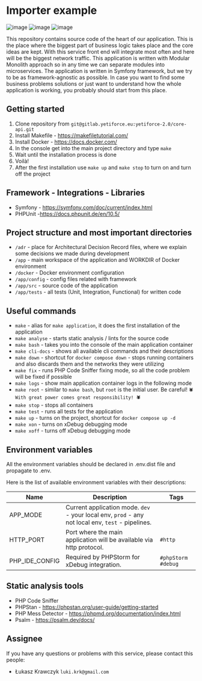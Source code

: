# Importer example

![image](https://img.shields.io/badge/PHP-777BB4?style=for-the-badge&logo=php&logoColor=white)
![image](https://img.shields.io/badge/Symfony-000000?style=for-the-badge&logo=Symfony&logoColor=white)
![image](https://img.shields.io/badge/Docker-2CA5E0?style=for-the-badge&logo=docker&logoColor=white)

This repository contains source code of the heart of our application. This is the place where the biggest part of
business logic takes place and the core ideas are kept. With this service front end will integrate most often and
here will be the biggest network traffic. This application is written with Modular Monolith approach so in any time we can
separate modules into microservices. The application is written in Symfony framework, but we try to be as
framework-agnostic as possible. In case you want to find some business problems solutions or just want to understand
how the whole application is working, you probably should start from this place.

## Getting started

1. Clone repository from `git@gitlab.yetiforce.eu:yetiforce-2.0/core-api.git`
2. Install Makefile - https://makefiletutorial.com/
3. Install Docker - https://docs.docker.com/
4. In the console get into the main project directory and type `make`
5. Wait until the installation process is done
6. Voilà!
7. After the first installation use `make up` and `make stop` to turn on and turn off the project

## Framework - Integrations - Libraries

- Symfony - https://symfony.com/doc/current/index.html
- PHPUnit -https://docs.phpunit.de/en/10.5/

## Project structure and most important directories

- `/adr` - place for Architectural Decision Record files, where we explain some decisions we made during development
- `/app` - main workspace of the application and WORKDIR of Docker environment
- `/docker` - Docker environment configuration
- `/app/config` - config files related with framework
- `/app/src` - source code of the application
- `/app/tests` - all tests (Unit, Integration, Functional) for written code

## Useful commands

- `make` - alias for `make application`, it does the first installation of the application
- `make analyse` - starts static analysis / lints for the source code
- `make bash` - takes you into the console of the main application container
- `make cli-docs` - shows all available cli commands and their descriptions
- `make down` - shortcut for `docker compose down` - stops running containers and also discards them and the networks
  they were utilizing
- `make fix` - runs PHP Code Sniffer fixing mode, so all the code problem will be fixed if possible
- `make logs` - show main application container logs in the following mode
- `make root` - similar to `make bash`, but `root` is the initial user. Be careful!
  `🕷 With great power comes great responsibility! 🕷`
- `make stop` - stops all containers
- `make test` - runs all tests for the application
- `make up` - turns on the project, shortcut for `docker compose up -d`
- `make xon` - turns on xDebug debugging mode
- `make xoff` - turns off xDebug debugging mode

## Environment variables

All the environment variables should be declared in .env.dist file and propagate to .env.

Here is the list of available environment variables with their descriptions:

| Name                     | Description                                                                                                                                                              | Tags                 |
|--------------------------|--------------------------------------------------------------------------------------------------------------------------------------------------------------------------|----------------------|
| APP_MODE                 | Current application mode. `dev` - your local env, `prod` - any not local env, `test` - pipelines.                                                                        |                      |
| HTTP_PORT                | Port where the main application will be available via http protocol.                                                                                                     | `#http`              |
| PHP_IDE_CONFIG           | Required by PHPStorm for xDebug integration.                  <br/>                                                                                                      | `#phpStorm` `#debug` |

## Static analysis tools

- PHP Code Sniffer
- PHPStan - https://phpstan.org/user-guide/getting-started
- PHP Mess Detector - https://phpmd.org/documentation/index.html
- Psalm - https://psalm.dev/docs/

## Assignee

If you have any questions or problems with this service, please contact this people:

- Łukasz Krawczyk `luki.krk@gmail.com`
